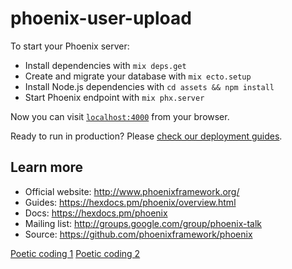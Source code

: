 # phoenix-user-upload

To start your Phoenix server:

  * Install dependencies with `mix deps.get`
  * Create and migrate your database with `mix ecto.setup`
  * Install Node.js dependencies with `cd assets && npm install`
  * Start Phoenix endpoint with `mix phx.server`

Now you can visit [`localhost:4000`](http://localhost:4000) from your browser.

Ready to run in production? Please [check our deployment guides](https://hexdocs.pm/phoenix/deployment.html).

## Learn more

  * Official website: http://www.phoenixframework.org/
  * Guides: https://hexdocs.pm/phoenix/overview.html
  * Docs: https://hexdocs.pm/phoenix
  * Mailing list: http://groups.google.com/group/phoenix-talk
  * Source: https://github.com/phoenixframework/phoenix

[//]: # (Reference-style link definitions here)
[Poetic coding 1][source-link 1]
[Poetic coding 2][source-link 2]

[source-link 1]: https://www.poeticoding.com/newsletter-subscription-confirmed/
[source-link 2]: https://www.poeticoding.com/creating-thumbnails-of-uploaded-images-and-pdf-in-phoenix/

